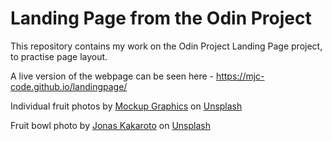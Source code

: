 # Landing Page from the Odin Project

This repository contains my work on the Odin Project Landing Page project, to practise page layout.

A live version of the webpage can be seen here - https://mjc-code.github.io/landingpage/

Individual fruit photos by <a href="https://unsplash.com/@mockupgraphics?utm_source=unsplash&utm_medium=referral&utm_content=creditCopyText">Mockup Graphics</a> on <a href="https://unsplash.com/@mockupgraphics?utm_source=unsplash&utm_medium=referral&utm_content=creditCopyText">Unsplash</a>
  
Fruit bowl photo by <a href="https://unsplash.com/@jkakaroto?utm_source=unsplash&utm_medium=referral&utm_content=creditCopyText">Jonas Kakaroto</a> on <a href="https://unsplash.com/s/photos/fruit?utm_source=unsplash&utm_medium=referral&utm_content=creditCopyText">Unsplash</a>
  
